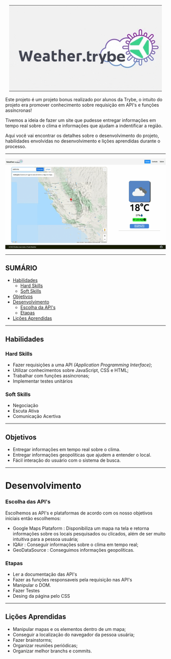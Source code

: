 <p align="center"><img src="./logoGif.gif" alt="Weather trybe logo"></p>

Este projeto é um projeto bonus realizado por alunos da Trybe, o intuito do projeto era promover conhecimento sobre requisição em API's e funções assíncronas!

Tivemos a ideia de fazer um site que pudesse entregar informações em tempo real sobre o clima e informações que ajudam a indentificar a região.

Aqui você vai encontrar os detalhes sobre o desenvolvimento do projeto, habilidades envolvidas no desenvolvimento e lições aprendidas durante o processo.

---

<p align="center"><img src="./working.gif" alt="web site working"></p>

---

## SUMÁRIO

- [Habilidades](#habilidades)
  - [Hard Skills](#hard-skills)
  - [Soft Skills](#soft-skills)
- [Objetivos](#objetivos)
- [Desenvolvimento](#desenvolvimento)
  - [Escolha da API's](#escolha-das-apis)
  - [Etapas](#etapas)
- [Lições Aprendidas](#lições-aprendidas)

---

## Habilidades

### Hard Skills

- Fazer requisições a uma API *(Application Programming Interface)*;
- Utilizar conhecimentos sobre JavaScript, CSS e HTML;
- Trabalhar com funções assíncronas;
- Implementar testes unitários

### Soft Skills

- Negociação
- Escuta Ativa
- Comunicação Acertiva

---

## Objetivos

- Entregar informações em tempo real sobre o clima.
- Entregar informações geopolíticas que ajudem a entender o local.
- Fácil interação do usuário com o sistema de busca.

---

# Desenvolvimento

### Escolha das API's

Escolhemos as API's e plataformas de acordo com os nosso objetivos iniciais então escolhemos:

- Google Maps Plataform : Disponibiliza um mapa na tela e retorna informações sobre os locais pesquisados ou clicados, além de ser muito intuitiva para a pessoa usuária;
- IQAir : Conseguir informações sobre o clima em tempo real;
- GeoDataSource : Conseguimos informações geopolíticas.

### Etapas

- Ler a documentação das API's
- Fazer as funções responsaveis pela requisição nas API's
- Manipular o DOM.
- Fazer Testes
- Desing da página pelo CSS

---

## Lições Aprendidas

- Manipular mapas e os elementos dentro de um mapa;
- Conseguir a localização do navegador da pessoa usuária;
- Fazer brainstorms;
- Organizar reuniões periódicas;
- Organizar melhor branchs e commits.

